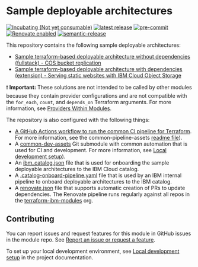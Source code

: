# Sample deployable architectures

[![Incubating (Not yet consumable)](https://img.shields.io/badge/status-Incubating%20(Not%20yet%20consumable)-red)](https://terraform-ibm-modules.github.io/documentation/#/badge-status)
[![latest release](https://img.shields.io/github/v/release/terraform-ibm-modules/sample-deployable-architectures?logo=GitHub&sort=semver)](https://github.com/terraform-ibm-modules/sample-deployable-architectures/releases/latest)
[![pre-commit](https://img.shields.io/badge/pre--commit-enabled-brightgreen?logo=pre-commit&logoColor=white)](https://github.com/pre-commit/pre-commit)
[![Renovate enabled](https://img.shields.io/badge/renovate-enabled-brightgreen.svg)](https://renovatebot.com/)
[![semantic-release](https://img.shields.io/badge/%20%20%F0%9F%93%A6%F0%9F%9A%80-semantic--release-e10079.svg)](https://github.com/semantic-release/semantic-release)

This repository contains the following sample deployable architectures:
- [Sample terraform-based deployable architecture without dependencies (fullstack) - COS bucket replication](./solutions/tf-fullstack-da)
- [Sample terraform-based deployable architecture with dependencies (extension) - Serving static websites with IBM Cloud Object Storage](./solutions/tf-extension-da)

:exclamation: **Important:** These solutions are not intended to be called by other modules because they contain provider configurations and are not compatible with the `for_each`, `count`, and `depends_on` Terraform arguments. For more information, see [Providers Within Modules](https://developer.hashicorp.com/terraform/language/modules/develop/providers).

The repository is also configured with the following things:
- [A GitHub Actions workflow to run the common CI pipeline for Terraform](./.github/workflows). For more information, see the common-pipeline-assets [readme file](https://github.com/terraform-ibm-modules/common-pipeline-assets/blob/main/README.md)).
- A [common-dev-assets](./common-dev-assets) Git submodule with common automation that is used for CI and development. For more information, see [Local development setup](https://terraform-ibm-modules.github.io/documentation/#/local-dev-setup)).
- An [ibm_catalog.json](ibm_catalog.json) file that is used for onboarding the sample deployable architectures to the IBM Cloud catalog.
- A [.catalog-onboard-pipeline.yaml](.catalog-onboard-pipeline.yaml) file that is used by an IBM internal pipeline to onboard deployable architectures to the IBM catalog.
- A [renovate.json](renovate.json) file that supports automatic creation of PRs to update dependencies. The Renovate pipeline runs regularly against all repos in the [terraform-ibm-modules](https://github.com/terraform-ibm-modules) org.

<!-- Leave this section as is so that your module has a link to local development environment set up steps for contributors to follow -->
## Contributing

You can report issues and request features for this module in GitHub issues in the module repo. See [Report an issue or request a feature](https://github.com/terraform-ibm-modules/.github/blob/main/.github/SUPPORT.md).

To set up your local development environment, see [Local development setup](https://terraform-ibm-modules.github.io/documentation/#/local-dev-setup) in the project documentation.
